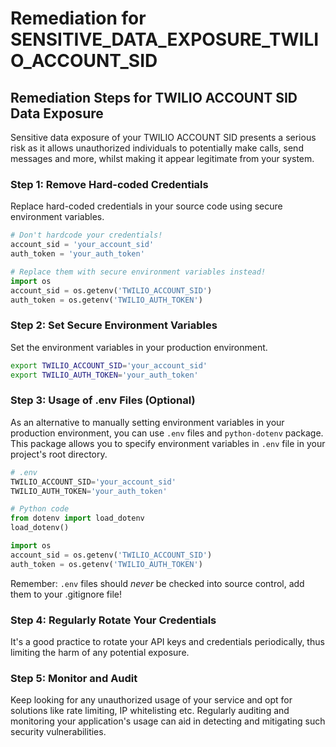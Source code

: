 # Remediation for SENSITIVE_DATA_EXPOSURE_TWILIO_ACCOUNT_SID

## Remediation Steps for TWILIO ACCOUNT SID Data Exposure

Sensitive data exposure of your TWILIO ACCOUNT SID presents a serious risk as it allows unauthorized individuals to potentially make calls, send messages and more, whilst making it appear legitimate from your system.

### Step 1: Remove Hard-coded Credentials
Replace hard-coded credentials in your source code using secure environment variables.

```python
# Don't hardcode your credentials!
account_sid = 'your_account_sid'
auth_token = 'your_auth_token'

# Replace them with secure environment variables instead!
import os
account_sid = os.getenv('TWILIO_ACCOUNT_SID')
auth_token = os.getenv('TWILIO_AUTH_TOKEN')
```

### Step 2: Set Secure Environment Variables
Set the environment variables in your production environment.

```bash
export TWILIO_ACCOUNT_SID='your_account_sid'
export TWILIO_AUTH_TOKEN='your_auth_token'
```

### Step 3: Usage of .env Files (Optional)
As an alternative to manually setting environment variables in your production environment, you can use `.env` files and `python-dotenv` package. This package allows you to specify environment variables in `.env` file in your project's root directory.

```python
# .env
TWILIO_ACCOUNT_SID='your_account_sid'
TWILIO_AUTH_TOKEN='your_auth_token'
```

```python
# Python code
from dotenv import load_dotenv
load_dotenv()

import os
account_sid = os.getenv('TWILIO_ACCOUNT_SID')
auth_token = os.getenv('TWILIO_AUTH_TOKEN')
```
Remember: `.env` files should *never* be checked into source control, add them to your .gitignore file!

### Step 4: Regularly Rotate Your Credentials
It's a good practice to rotate your API keys and credentials periodically, thus limiting the harm of any potential exposure.

### Step 5: Monitor and Audit
Keep looking for any unauthorized usage of your service and opt for solutions like rate limiting, IP whitelisting etc. Regularly auditing and monitoring your application's usage can aid in detecting and mitigating such security vulnerabilities.
